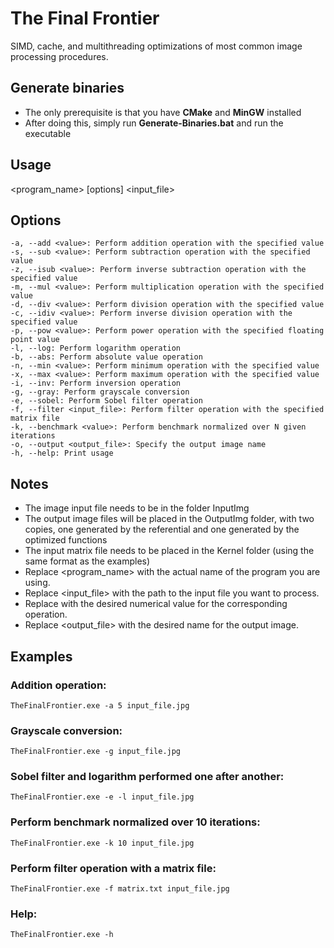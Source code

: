 # The Final Frontier
SIMD, cache, and multithreading optimizations of most common image processing procedures.

## Generate binaries

- The only prerequisite is that you have **CMake** and **MinGW** installed
- After doing this, simply run **Generate-Binaries.bat** and run the executable

## Usage

<program_name> [options] <input_file>

## Options

    -a, --add <value>: Perform addition operation with the specified value
    -s, --sub <value>: Perform subtraction operation with the specified value
    -z, --isub <value>: Perform inverse subtraction operation with the specified value
    -m, --mul <value>: Perform multiplication operation with the specified value
    -d, --div <value>: Perform division operation with the specified value
    -c, --idiv <value>: Perform inverse division operation with the specified value
    -p, --pow <value>: Perform power operation with the specified floating point value
    -l, --log: Perform logarithm operation
    -b, --abs: Perform absolute value operation
    -n, --min <value>: Perform minimum operation with the specified value
    -x, --max <value>: Perform maximum operation with the specified value
    -i, --inv: Perform inversion operation
    -g, --gray: Perform grayscale conversion
    -e, --sobel: Perform Sobel filter operation
    -f, --filter <input_file>: Perform filter operation with the specified matrix file
    -k, --benchmark <value>: Perform benchmark normalized over N given iterations
    -o, --output <output_file>: Specify the output image name
    -h, --help: Print usage

## Notes

- The image input file needs to be in the folder InputImg
- The output image files will be placed in the OutputImg folder, with two copies, one generated by the referential and one generated by the optimized functions
- The input matrix file needs to be placed in the Kernel folder (using the same format as the examples)
- Replace <program_name> with the actual name of the program you are using.
- Replace <input_file> with the path to the input file you want to process.
- Replace <value> with the desired numerical value for the corresponding operation.
- Replace <output_file> with the desired name for the output image.

## Examples

### Addition operation:

    TheFinalFrontier.exe -a 5 input_file.jpg

### Grayscale conversion:

    TheFinalFrontier.exe -g input_file.jpg

### Sobel filter and logarithm performed one after another:

    TheFinalFrontier.exe -e -l input_file.jpg

### Perform benchmark normalized over 10 iterations:

    TheFinalFrontier.exe -k 10 input_file.jpg

### Perform filter operation with a matrix file:

    TheFinalFrontier.exe -f matrix.txt input_file.jpg

### Help:

    TheFinalFrontier.exe -h

